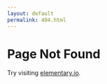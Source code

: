 ```yaml
---
layout: default
permalink: 404.html
---
```


# Page Not Found

Try visiting [elementary.io](https://elementary.io).
